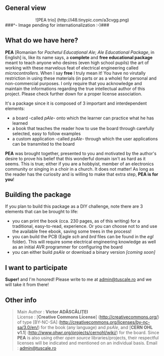 ## General view ##
<center>![PEA trio] (http://i48.tinypic.com/a3cvgg.png)</center>
###^- Image pending for internationalization :-)###

## What do we have here? ##
**PEA** [Romanian for *Pachetul Educațional Ale*; *Ale Educational Package*, in English] is, like its name says, a **complete** and **free educational package** meant to teach anyone who desires (even high school pupils) the art of working with these marvelous feat of electrical engineering called *microcontrollers*. When I say **free** I truly mean it! You have no virutally restriction in using these materials (in parts or as a whole) for personal and non-commercial purposes. I only require that you acknowledge and maintain the informations regarding the true intellectual author of this project. Please check further down for a proper license association.
  
It's a package since it is composed of 3 important and interdependent elements:
* a board -called _pAle_- onto which the learner can practice what he has learned
* a book that teaches the reader how to use the board through carefully selected, easy to follow examples
* a custom application -called _psAle_- through which the user applications can be transmited to the board

**PEA** was brought together, presented to you and motivated by the author's desire to prove his belief that this wonderful domain isn't as hard as it seems. This is true; either if you are a hobbyist, member of an electronics community or singing in a choir in a church. It does not matter! As long as the reader has the curiosity and is willing to make that extra step, **PEA is for you**!

## Building the package ##
If you plan to build this package as a DIY challenge, note there are 3 elements that can be brought to life:
* you can print the book (cca. 230 pages, as of this writing) for a traditional, easy-to-read, experience. Or you can choose not to and use the available free ebook, saving some trees in the process!
* you can build the PCB (Eagle *sch* and *brd* files can be found in the *egl* folder). This will require some electrical engineering knowledge as well as an initial AVR programmer for configuring the board
* you can either build _psAle_ or download a binary version *[coming soon]*

## I want to participate ##
**Super!** and I'm honored! Please write to me at admin@tuscale.ro and we will take it from there!

## Other info ##
>Main Author : **Victor ADĂSCĂLIȚEI**  
>License         : [**Creative Commons License**] (http://creativecommons.org/) of type [BY-NC-SA] (http://creativecommons.org/licenses/by-nc-sa/3.0/en/) for the book (any language) and _psAle_, and [**CERN OHL v1.1**] (http://www.ohwr.org/projects/cernohl/wiki/) for the board. Since **PEA** is also using other *open source* libraries/projects, their respectful licenses will be indicated and mentioned on an individual basis.
>Email           : admin@tuscale.ro
